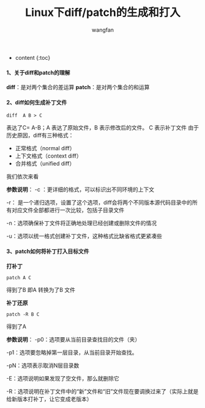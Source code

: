 ﻿---
layout: post
title:  Linux下diff/patch的生成和打入
categories: Android
tags:   Linux patch diff
author: wangfan
---

* content
{:toc}
#### 1、关于diff和patch的理解
**diff**：是对两个集合的差运算
**patch**：是对两个集合的和运算
#### 2、diff如何生成补丁文件
```
diff  A B > C 
```
表达了C= A-B；A 表达了原始文件，B 表示修改后的文件。 C 表示补丁文件
由于历史原因，diff有三种格式：

- 正常格式（normal diff）
- 上下文格式（context diff）
- 合并格式（unified diff）

我们依次来看

**参数说明**：
-c ：更详细的格式，可以标识出不同环境的上下文

-r： 是一个递归选项，设置了这个选项，diff会将两个不同版本源代码目录中的所有对应文件全部都进行一次比较，包括子目录文件

-n：选项确保补丁文件将正确地处理已经创建或删除文件的情况

-u：选项以统一格式创建补丁文件，这种格式比缺省格式更紧凑些

#### 3、patch如何将补丁打入目标文件
**打补丁**
```
patch A C
```
得到了B 即A 转换为了B 文件

**补丁还原**
```
patch -R B C
```
得到了A

**参数说明**：
-p0：选项要从当前目录查找目的文件（夹）

-p1：选项要忽略掉第一层目录，从当前目录开始查找。

-pN：选项表示取消N层目录数

-E：选项说明如果发现了空文件，那么就删除它

-R：选项说明在补丁文件中的“新”文件和“旧”文件现在要调换过来了（实际上就是给新版本打补丁，让它变成老版本）
